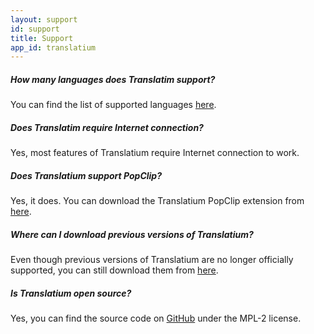 ```yaml
---
layout: support
id: support
title: Support
app_id: translatium
---
```

##### How many languages does Translatim support?
You can find the list of supported languages [here](/languages).

##### Does Translatim require Internet connection?
Yes, most features of Translatium require Internet connection to work.

##### Does Translatium support PopClip?
Yes, it does. You can download the Translatium PopClip extension from [here](/popclip).

##### Where can I download previous versions of Translatium?
Even though previous versions of Translatium are no longer officially supported, you can still download them from [here](https://github.com/atomery/translatium/releases).

##### Is Translatium open source?
Yes, you can find the source code on [GitHub](https://github.com/atomery/translatium) under the MPL-2 license.